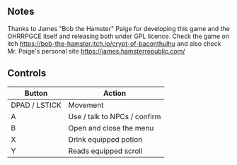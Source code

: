 ## Notes

Thanks to James "Bob the Hamster" Paige for developing this game and the OHRRPGCE itself and releasing both under GPL licence. Check the game on itch https://bob-the-hamster.itch.io/crypt-of-baconthulhu and also check Mr. Paige's personal site https://james.hamsterrepublic.com/

## Controls

| Button | Action |
|--|--| 
|DPAD / LSTICK|Movement|
|A|Use / talk to NPCs / confirm|
|B|Open and close the menu|
|X|Drink equipped potion|
|Y|Reads equipped scroll|
